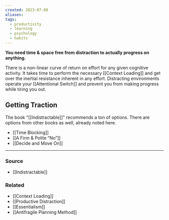 ```yaml
---
created: 2023-07-08
aliases: 
tags:
  - productivity
  - learning
  - psychology
  - habits
---
```

**You need time & space free from distraction to actually progress on anything.**

There is a non-linear curve of return on effort for any given cognitive activity. It takes time to perform the necessary [[Context Loading]] and get over the inertial resistance inherent in any effort. Distracting environments operate your [[Attentional Switch]] and prevent you from making progress while tiring you out. 

## Getting Traction

The book "[[Indistractable]]" recommends a ton of options. There are options from other books as well, already noted here.

- [[Time Blocking]]
- [[A Firm & Polite “No”]]
- [[Decide and Move On]]

---

### Source
- [[Indistractable]]

### Related
- [[Context Loading]] 
- [[Productive Distraction]] 
- [[Essentialism]] 
- [[Antifragile Planning Method]]